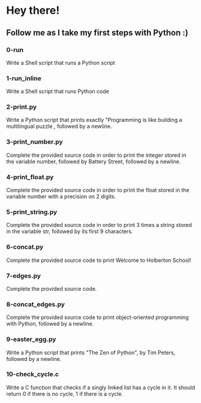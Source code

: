 # Hey there!
## Follow me as I take my first steps with Python :)
### 0-run
Write a Shell script that runs a Python script
### 1-run_inline
Write a Shell script that runs Python code
### 2-print.py
Write a Python script that prints exactly "Programming is like building a multilingual puzzle , followed by a newline.
### 3-print_number.py
Complete the provided source code in order to print the integer stored in the variable number, followed by Battery Street, followed by a newline.
### 4-print_float.py
Complete the provided source code in order to print the float stored in the variable number with a precision on 2 digits.
### 5-print_string.py
Complete the provided source code in order to print 3 times a string stored in the variable str, followed by its first 9 characters.
### 6-concat.py
Complete the provided source code to print Welcome to Holberton School!
### 7-edges.py
Complete the provided source code.
### 8-concat_edges.py
Complete the provided source code to print object-oriented programming with Python, followed by a newline.
### 9-easter_egg.py
Write a Python script that prints "The Zen of Python", by Tim Peters, followed by a newline.
### 10-check_cycle.c
Write a C function that checks if a singly linked list has a cycle in it. It should return 0 if there is no cycle, 1 if there is a cycle.
